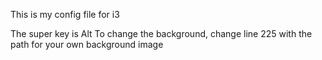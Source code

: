 This is my config file for i3

The super key is Alt
To change the background, change line 225 with the path for your own background image

